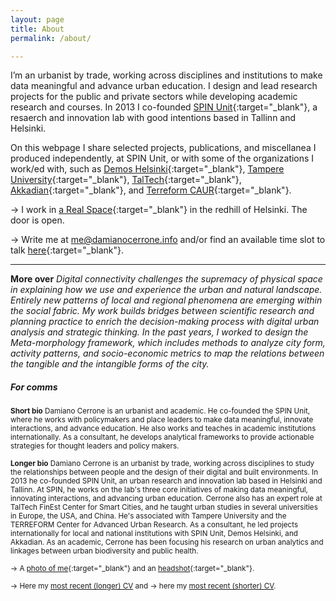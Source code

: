 ```yaml
---
layout: page
title: About
permalink: /about/

---
```


I’m an urbanist by trade, working across disciplines and institutions to make data meaningful and advance urban education. I design and lead research projects for the public and private sectors while developing academic research and courses. In 2013 I co-founded [SPIN Unit](https://www.spinunit.eu){:target="_blank"}, a resaerch and innovation lab with good intentions based in Tallinn and Helsinki.

On this webpage I share selected projects, publications, and miscellanea I produced independently, at SPIN Unit, or with some of the organizations I work/ed with, such as [Demos Helsinki](https://demoshelsinki.fi){:target="_blank"}, [Tampere University](https://www.tuni.fi/en/about-us/faculty-built-environment){:target="_blank"}, [TalTech](https://taltech.ee/en/finest-centre-for-smart-cities){:target="_blank"}, [Akkadian](https://akkadian.eu/en){:target="_blank"}, and [Terreform CAUR](https://www.terreform.info){:target="_blank"}.

&rarr; I work in [a Real Space](https://goo.gl/maps/mjqjcATKGVqVoeaN6){:target="_blank"} in the redhill of Helsinki. The door is open.

&rarr; Write me at <me@damianocerrone.info> and/or find an available time slot to talk [here](https://fantastical.app/damianocerrone/meeting-op){:target="_blank"}.


---

**More over** *Digital connectivity challenges the supremacy of physical space in explaining how we use and experience the urban and natural landscape. Entirely new patterns of local and regional phenomena are emerging within the social fabric. My work builds bridges between scientific research and planning practice to enrich the decision-making process with digital urban analysis and strategic thinking. In the past years, I worked to design the  Meta-morphology framework, which includes methods to analyze city form, activity patterns, and socio-economic metrics to map the relations between the tangible and the intangible forms of the city.*

  
##### For comms

<sup>**Short bio** Damiano Cerrone is an urbanist and academic. He co-founded the SPIN Unit, where he works with policymakers and place leaders to make data meaningful, innovate interactions, and advance education. He also works and teaches in academic institutions internationally. As a consultant, he develops analytical frameworks to provide actionable strategies for thought leaders and policy makers.<sup>

<sup>**Longer bio** Damiano Cerrone is an urbanist by trade, working across disciplines to study the relationships between people and the design of their digital and built environments. In 2013 he co-founded SPIN Unit, an urban research and innovation lab based in Helsinki and Tallinn. At SPIN, he works on the lab's three core initiatives of making data meaningful, innovating interactions, and advancing urban education. Cerrone also has an expert role at TalTech FinEst Center for Smart Cities, and he taught urban studies in several universities in Europe, the USA, and China. He's associated with Tampere University and the TERREFORM Center for Advanced Urban Research.  As a consultant, he led projects internationally for local and national institutions with SPIN Unit, Demos Helsinki, and Akkadian. As an academic, Cerrone has been focusing his research on urban analytics and linkages between urban biodiversity and public health.<sup>


<sup>&rarr; A [photo of me](https://www.dropbox.com/s/xgezyge4v9o91sb/damiano%20cerrone%20digital%20summit.jpeg?dl=0){:target="_blank"} and an [headshot](https://www.dropbox.com/s/swuy0j4qszfdbf0/Damiano%20short%20CV.pdf?dl=0){:target="_blank"}.<sup>

<sup>&rarr; Here my [most recent (longer) CV](https://www.dropbox.com/s/0eelcofrh5x1ny0/Damiano%20extended%20CV.pdf?dl=0) and &rarr; here my [most recent (shorter) CV](https://www.dropbox.com/s/swuy0j4qszfdbf0/Damiano%20short%20CV.pdf?dl=0).<sup>

